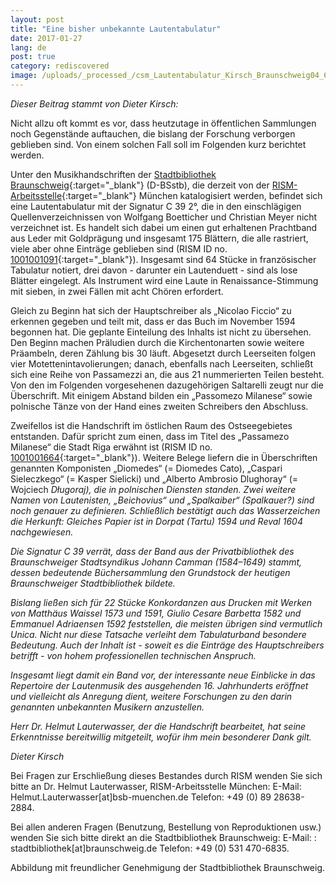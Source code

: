 ```yaml
---
layout: post
title: "Eine bisher unbekannte Lautentabulatur"
date: 2017-01-27
lang: de
post: true
category: rediscovered
image: /uploads/_processed_/csm_Lautentabulatur_Kirsch_Braunschweig04_6502ace6fb.jpg
---
```



_Dieser Beitrag stammt von Dieter Kirsch:_

Nicht allzu oft kommt es vor, dass heutzutage in öffentlichen Sammlungen noch Gegenstände auftauchen, die bislang der Forschung verborgen geblieben sind. Von einem solchen Fall soll im Folgenden kurz berichtet werden.

Unter den Musikhandschriften der [Stadtbibliothek Braunschweig](http://www.braunschweig.de/kultur_tourismus/bibliotheken_archive/stadtbibliothek/){:target="_blank"} (D-BSstb), die derzeit von der [RISM-Arbeitsstelle](http://de.rism.info/de/home.html){:target="_blank"} München katalogisiert werden, befindet sich eine Lautentabulatur mit der Signatur C 39 2°, die in den einschlägigen Quellenverzeichnissen von Wolfgang Boetticher und Christian Meyer nicht verzeichnet ist. Es handelt sich dabei um einen gut erhaltenen Prachtband aus Leder mit Goldprägung und insgesamt 175 Blättern, die alle rastriert, viele aber ohne Einträge geblieben sind (RISM ID no. [1001001091](https://opac.rism.info/search?id=1001001091&Language=en){:target="_blank"}). Insgesamt sind 64 Stücke in französischer Tabulatur notiert, drei davon - darunter ein Lautenduett - sind als lose Blätter eingelegt. Als Instrument wird eine Laute in Renaissance-Stimmung mit sieben, in zwei Fällen mit acht Chören erfordert.

Gleich zu Beginn hat sich der Hauptschreiber als „Nicolao Ficcio“ zu erkennen gegeben und teilt mit, dass er das Buch im November 1594 begonnen hat. Die geplante Einteilung des Inhalts ist nicht zu übersehen. Den Beginn machen Präludien durch die Kirchentonarten sowie weitere Präambeln, deren Zählung bis 30 läuft. Abgesetzt durch Leerseiten folgen vier Motettenintavolierungen; danach, ebenfalls nach Leerseiten, schließt sich eine Reihe von Passamezzi an, die aus 21 nummerierten Teilen besteht. Von den im Folgenden vorgesehenen dazugehörigen Saltarelli zeugt nur die Überschrift. Mit einigem Abstand bilden ein „Passomezo Milanese“ sowie polnische Tänze von der Hand eines zweiten Schreibers den Abschluss.

Zweifellos ist die Handschrift im östlichen Raum des Ostseegebietes entstanden. Dafür spricht zum einen, dass im Titel des „Passamezo Milanese“ die Stadt Riga erwähnt ist (RISM ID no. [1001001664](https://opac.rism.info/search?id=1001001664&Language=en){:target="_blank"}). Weitere Belege liefern die in Überschriften genannten Komponisten „Diomedes“ (= Diomedes Cato), „Caspari Sieleczkego“ (= Kasper Sielicki) und „Alberto Ambrosio Dlughoray“ (= Wojciech _Długoraj), die in polnischen Diensten standen. Zwei weitere Namen von Lautenisten, „Beichovius“ und „Spalkaiber“ (Spalkauer?) sind noch genauer zu definieren. Schließlich bestätigt auch das Wasserzeichen die Herkunft: Gleiches Papier ist in Dorpat (Tartu) 1594 und Reval 1604 nachgewiesen._

_Die Signatur C 39 verrät, dass der Band aus der Privatbibliothek des Braunschweiger Stadtsyndikus Johann Camman (1584–1649) stammt, dessen bedeutende Büchersammlung den Grundstock der heutigen Braunschweiger Stadtbibliothek bildete._

_Bislang ließen sich für 22 Stücke Konkordanzen aus Drucken mit Werken von Matthäus Waissel 1573 und 1591, Giulio Cesare Barbetta 1582 und Emmanuel Adriaensen 1592 feststellen, die meisten übrigen sind vermutlich Unica. Nicht nur diese Tatsache verleiht dem Tabulaturband besondere Bedeutung. Auch der Inhalt ist - soweit es die Einträge des Hauptschreibers betrifft - von hohem professionellen technischen Anspruch._

_Insgesamt liegt damit ein Band vor, der interessante neue Einblicke in das Repertoire der Lautenmusik des ausgehenden 16. Jahrhunderts eröffnet und vielleicht als Anregung dient, weitere Forschungen zu den darin genannten unbekannten Musikern anzustellen._

_Herr Dr. Helmut Lauterwasser, der die Handschrift bearbeitet, hat seine Erkenntnisse bereitwillig mitgeteilt, wofür ihm mein besonderer Dank gilt._

_Dieter Kirsch_

Bei Fragen zur Erschließung dieses Bestandes durch RISM wenden Sie sich bitte an Dr. Helmut Lauterwasser, RISM-Arbeitsstelle München:
E-Mail: Helmut.Lauterwasser[at]bsb-muenchen.de
Telefon: +49 (0) 89 28638-2884.

Bei allen anderen Fragen (Benutzung, Bestellung von Reproduktionen usw.) wenden Sie sich bitte direkt an die Stadtbibliothek Braunschweig:
E-Mail: : stadtbibliothek[at]braunschweig.de
Telefon: +49 (0) 531 470-6835.



Abbildung mit freundlicher Genehmigung der Stadtbibliothek Braunschweig.

<script type="text/javascript">var switchTo5x=true;</script><script type="text/javascript" src="http://w.sharethis.com/button/buttons.js"></script><script type="text/javascript">stLight.options({publisher: "9b601438-1ce1-49d8-bfd7-9cff5df54c17", doNotHash: false, doNotCopy: false, hashAddressBar: false});</script>
